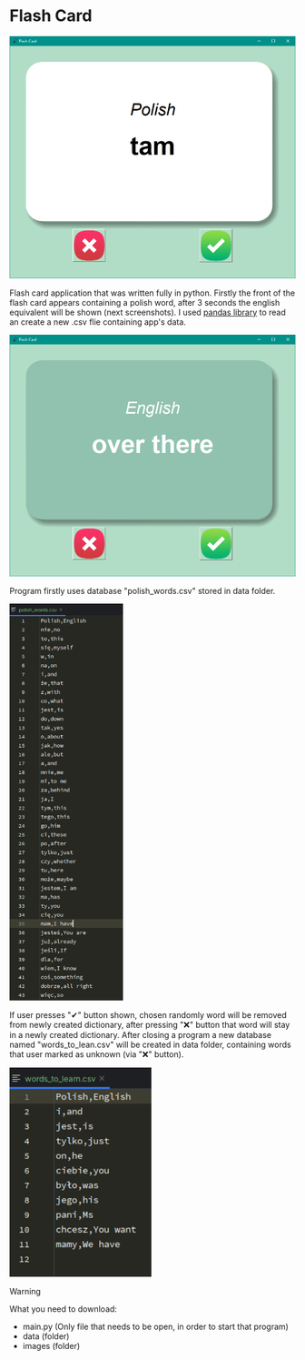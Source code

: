 # Flash Card

<img src ='./screenshots/Flash_Card_screenshot1.png' width='700'>

Flash card application that was written fully in python. Firstly the front of the flash card appears containing a polish word, after 3 seconds the english equivalent will be shown (next screenshots). I used [pandas library](https://pandas.pydata.org/) to read an create a new .csv flie containing app's data.

<img src ='./screenshots/Flash_Card_screenshot2.png' width='700'>

Program firstly uses database "polish_words.csv" stored in data folder.

<img src ='./screenshots/Flash_Card_screenshot3.png' width='200'>

If user presses "✔" button shown, chosen randomly word will be removed from newly created dictionary, after pressing "❌" button that word will stay in a newly created dictionary. After closing a program a new database named "words_to_lean.csv" will be created in data folder, containing words that user marked as unknown (via "❌" button).

<img src ='./screenshots/Flash_Card_screenshot4.png' width='250'>

> [!WARNING]
> What you need to download:
>- main.py (Only file that needs to be open, in order to start that program)
>- data (folder)
>- images (folder)
